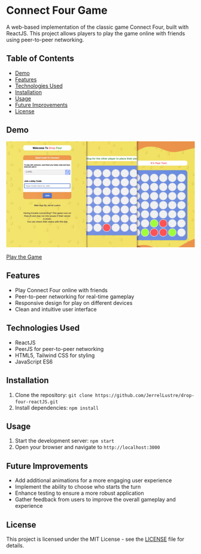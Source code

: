 # Connect Four Game

A web-based implementation of the classic game Connect Four, built with ReactJS. This project allows players to play the game online with friends using peer-to-peer networking.

## Table of Contents

- [Demo](#demo)
- [Features](#features)
- [Technologies Used](#technologies-used)
- [Installation](#installation)
- [Usage](#usage)
- [Future Improvements](#future-improvements)
- [License](#license)

## Demo

![Game Screenshot](/screenshots/JerrelLustre-dropfour-banner.webp)

[Play the Game](https://dropfour.jerrellustre.com/) 

## Features

- Play Connect Four online with friends
- Peer-to-peer networking for real-time gameplay
- Responsive design for play on different devices
- Clean and intuitive user interface

## Technologies Used

- ReactJS
- PeerJS for peer-to-peer networking
- HTML5, Tailwind CSS for styling
- JavaScript ES6

## Installation

1. Clone the repository: `git clone https://github.com/JerrelLustre/drop-four-reactJS.git`
2. Install dependencies: `npm install`

## Usage

1. Start the development server: `npm start`
2. Open your browser and navigate to `http://localhost:3000`

## Future Improvements

- Add additional animations for a more engaging user experience
- Implement the ability to choose who starts the turn
- Enhance testing to ensure a more robust application
- Gather feedback from users to improve the overall gameplay and experience


## License

This project is licensed under the MIT License - see the [LICENSE](/LICENSE.txt) file for details.
